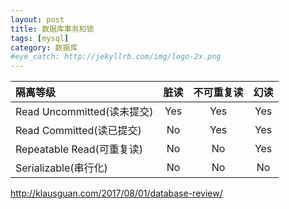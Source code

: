 ```yaml
---
layout: post
title: 数据库事务和锁
tags: [mysql]
category: 数据库
#eye_catch: http://jekyllrb.com/img/logo-2x.png
---
```


| 隔离等级 | 脏读 | 不可重复读 | 幻读 |
| :--- | :----: | :----:| :----:|
| Read Uncommitted(读未提交) | Yes | Yes | Yes |
| Read Committed(读已提交) | No | Yes | Yes |
| Repeatable Read(可重复读) | No | No | Yes |
| Serializable(串行化) | No | No | No |

http://klausguan.com/2017/08/01/database-review/